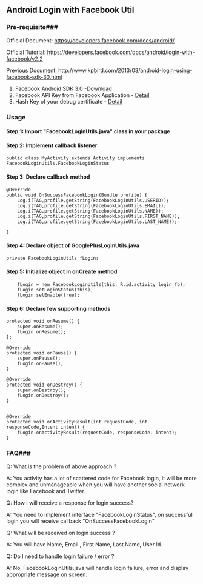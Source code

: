 Android Login with Facebook Util
----------
### Pre-requisite###

Official Document: https://developers.facebook.com/docs/android/

Official Tutorial: https://developers.facebook.com/docs/android/login-with-facebook/v2.2

Previous Document: http://www.kpbird.com/2013/03/android-login-using-facebook-sdk-30.html

1. Facebook Android SDK 3.0 -[Download](https://github.com/facebook/facebook-android-sdk)
2. Facebook API Key from Facebook Application - [Detail](https://developers.facebook.com/docs/android/getting-started)
3. Hash Key of your debug certificate  - [Detail](http://sonyarouje.com/2011/09/18/facebook-hash-key-for-android-apps/)

### Usage ###

#### Step 1: Import "FacebookLoginUtils.java" class in your package
#### Step 2: Implement callback listener
	public class MyActivity extends Activity implements FacebookLoginUtils.FacebookLoginStatus 

#### Step 3: Declare callback method
    @Override
    public void OnSuccessFacebookLogin(Bundle profile) {
        Log.i(TAG,profile.getString(FacebookLoginUtils.USERID));
        Log.i(TAG,profile.getString(FacebookLoginUtils.EMAIL));
        Log.i(TAG,profile.getString(FacebookLoginUtils.NAME));
        Log.i(TAG,profile.getString(FacebookLoginUtils.FIRST_NAME));
        Log.i(TAG,profile.getString(FacebookLoginUtils.LAST_NAME));

    }
#### Step 4: Declare object of GooglePlusLoginUtils.java
    private FacebookLoginUtils fLogin;

#### Step 5: Initialize object in onCreate method
        fLogin = new FacebookLoginUtils(this, R.id.activity_login_fb);
        fLogin.setLoginStatus(this);
        fLogin.setEnable(true);
#### Step 6: Declare few supporting methods 

    protected void onResume() {
        super.onResume();
        fLogin.onResume();
    };

    @Override
    protected void onPause() {
        super.onPause();
        fLogin.onPause();
    }

    @Override
    protected void onDestroy() {
        super.onDestroy();
        fLogin.onDestroy();
    }


    @Override
    protected void onActivityResult(int requestCode, int responseCode,Intent intent) {
        fLogin.onActivityResult(requestCode, responseCode, intent);
    }

### FAQ###
Q: What is the problem of above approach ?

A: You activity has a lot of scattered code for Facebook login, It will be more complex and unmanageable when you will have another social network login like Facebook and Twitter.

Q: How I will receive a response for login success?

A: You need to implement interface "FacebookLoginStatus", on successful login you will receive callback "OnSuccessFacebookLogin"

Q: What will be received on login success ?

A: You will have Name, Email , First Name, Last Name, User Id.

Q: Do I need to handle login failure / error ?

A: No, FacebookLoginUtils.java will handle login failure, error and display appropriate message on screen.   


   
